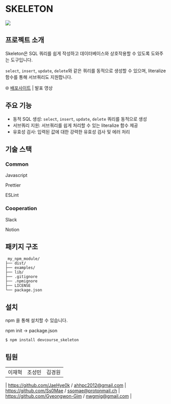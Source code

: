 # SKELETON

<img src= "https://camo.githubusercontent.com/16fd4d7ebae516c26dde052267843ec6146b14ba3f9a43f94a5cb88a5f4f0c9d/68747470733a2f2f696d672e736869656c64732e696f2f62616467652f50726574746965722d4637423933453f7374796c653d666c61742d737175617265266c6f676f3d5072657474696572266c6f676f436f6c6f723d7768697465
">

## 프로젝트 소개

Skeleton은 SQL 쿼리를 쉽게 작성하고 데이터베이스와 상호작용할 수 있도록 도와주는 도구입니다.

`select`, `insert`, `update`, `delete`와 같은 쿼리를 동적으로 생성할 수 있으며, literalize함수를 통해 서브쿼리도 지원합니다.

🌐 [배포사이트](https://www.npmjs.com/package/devcourse_skeleton) | 발표 영상

## 주요 기능

-   동적 SQL 생성: `select`, `insert`, `update`, `delete` 쿼리를 동적으로 생성
-   서브쿼리 지원: 서브쿼리를 쉽게 처리할 수 있는 literalize 함수 제공
-   유효성 검사: 입력된 값에 대한 강력한 유효성 검사 및 에러 처리

## 기술 스택

### Common

Javascript

Prettier

ESLint

### Cooperation

Slack

Notion

## 패키지 구조

```
 my_npm_module/
├── dist/
├── examples/
├── lib/
├── .gitignore
├── .npmignore
├── LICENSE
└── package.json
```

## 설치

npm 을 통해 설치할 수 있습니다.

npm init → package.json

```bash
$ npm install devcourse_skeleton
```

## 팀원

|        |        |        |
| ------ | ------ | ------ |
| 이재혁 | 조성민 | 김경원 |

| https://github.com/JaeHye0k / ahhpc2012@gmail.com
| https://github.com/Ss0Mae
/ ssomae@protonmail.ch |
https://github.com/Gyeongwon-Gim
/ nwgmig@gmail.com |
